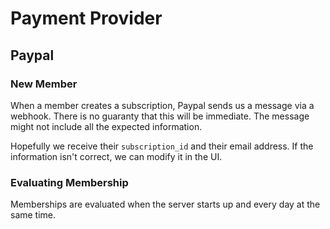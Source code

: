 # Payment Provider

## Paypal
### New Member
When a member creates a subscription, Paypal sends us a message via a webhook.  There is no guaranty that this will be immediate.
The message might not include all the expected information.

Hopefully we receive their `subscription_id` and their email address.
If the information isn't correct, we can modify it in the UI.

### Evaluating Membership
Memberships are evaluated when the server starts up and every day at the same time.

